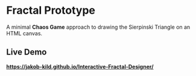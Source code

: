 # Fractal Prototype

A minimal **Chaos Game** approach to drawing the Sierpinski Triangle on an HTML canvas.

## Live Demo

**https://jakob-kild.github.io/Interactive-Fractal-Designer/**


